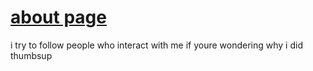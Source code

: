 <h1> <a href="https://wowozela.neocities.org/"> about page </a></h1>
i try to follow people who interact with me if youre wondering why i did thumbsup
